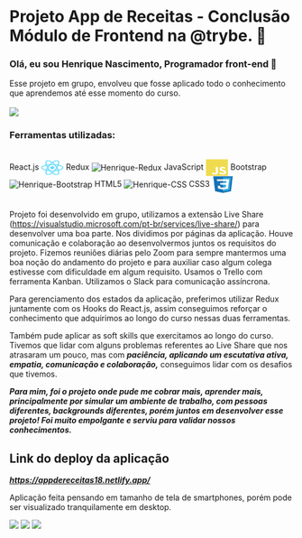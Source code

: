 # Projeto App de Receitas - Conclusão Módulo de Frontend na @trybe. 🙌
### Olá, eu sou Henrique Nascimento, Programador front-end 👋

Esse projeto em grupo, envolveu que fosse aplicado todo o conhecimento que aprendemos até esse momento do curso.

<img align="center" src="./src/images/app-horizontal.gif"/>

### Ferramentas utilizadas:

<div style="display: inline_block"><br>
  React.js
  <img align="center" alt="Henrique-React" height="30" width="40" src="https://raw.githubusercontent.com/devicons/devicon/master/icons/react/react-original.svg">
  Redux
  <img align="center" alt="Henrique-Redux" height="30" width="40" src="https://cdn.jsdelivr.net/gh/devicons/devicon/icons/redux/redux-original.svg" />
  JavaScript
  <img align="center" alt="Henrique-Js" height="30" width="40" src="https://raw.githubusercontent.com/devicons/devicon/master/icons/javascript/javascript-plain.svg">
  Bootstrap
  <img align="center" alt="Henrique-Bootstrap" height="30" width="40" src="https://cdn.jsdelivr.net/gh/devicons/devicon/icons/bootstrap/bootstrap-original-wordmark.svg" />
  HTML5
  <img align="center" alt="Henrique-CSS" height="30" width="40" src="https://cdn.jsdelivr.net/gh/devicons/devicon/icons/html5/html5-original.svg" />
  CSS3
  <img align="center" alt="Henrique-CSS" height="30" width="40" src="https://raw.githubusercontent.com/devicons/devicon/master/icons/css3/css3-original.svg">
</div>

  
 ##
 
 Projeto foi desenvolvido em grupo, utilizamos a extensão Live Share (https://visualstudio.microsoft.com/pt-br/services/live-share/) para desenvolver uma boa parte.
 Nos dividimos por páginas da aplicação. Houve comunicação e colaboração ao desenvolvermos juntos os requisitos do projeto. Fizemos reuniões diárias pelo Zoom 
 para sempre mantermos uma boa noção do andamento do projeto e para auxiliar caso algum colega estivesse com dificuldade em algum requisito. Usamos o Trello com 
 ferramenta Kanban. Utilizamos o Slack para comunicação assíncrona.
 
 Para gerenciamento dos estados da aplicação, preferimos utilizar Redux juntamente com os Hooks do React.js, assim conseguimos reforçar o conhecimento que adquirimos 
 ao longo do curso nessas duas ferramentas.
 
 Também pude aplicar as soft skills que exercitamos ao longo do curso. Tivemos que lidar com alguns problemas referentes ao Live Share que nos atrasaram um pouco, mas
 com ___paciência, aplicando um escutativa ativa, empatia, comunicação e colaboração,___ conseguimos lidar com os desafios que tivemos.
 
 ___Para mim, foi o projeto onde pude me cobrar mais, aprender mais, principalmente por simular um ambiente de trabalho, com pessoas diferentes, backgrounds diferentes,
 porém juntos em desenvolver esse projeto! Foi muito empolgante e serviu para validar nossos conhecimentos.___
 
 ## Link do deploy da aplicação 
 ___https://appdereceitas18.netlify.app/___
 
 Aplicação feita pensando em tamanho de tela de smartphones, porém pode ser visualizado tranquilamente em desktop.
  
  <div> 
  <a href = "mailto:hsncorretor@gmail.com"><img src="https://img.shields.io/badge/-Gmail-%23333?style=for-the-badge&logo=gmail&logoColor=white" target="_blank"></a>
  <a href="https://www.linkedin.com/in/henriquen-dev/" target="_blank"><img src="https://img.shields.io/badge/-LinkedIn-%230077B5?style=for-the-badge&logo=linkedin&logoColor=white" target="_blank"></a>
    <a href="https://instagram.com/henrique.s.nasc" target="_blank"><img src="https://img.shields.io/badge/-Instagram-%23E4405F?style=for-the-badge&logo=instagram&logoColor=white" target="_blank"></a> 
</div>

